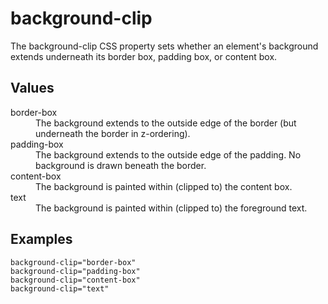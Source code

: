 # background-clip

The background-clip CSS property sets whether an element's background extends underneath its border box, padding box, or content box.


## Values

<dl>
<dt>border-box</dt>
<dd>The background extends to the outside edge of the border (but underneath the border in z-ordering).</dd>

<dt>padding-box</dt>
<dd>The background extends to the outside edge of the padding. No background is drawn beneath the border.</dd>

<dt>content-box</dt>
<dd>The background is painted within (clipped to) the content box.</dd>

<dt>text </dt>
<dd>The background is painted within (clipped to) the foreground text.</dd>
</dl>

## Examples

```
background-clip="border-box"
background-clip="padding-box"
background-clip="content-box"
background-clip="text"
```